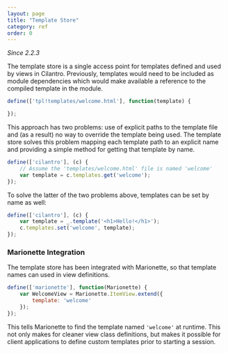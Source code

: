 ```yaml
---
layout: page
title: "Template Store"
category: ref
order: 0
---
```


_Since 2.2.3_

The template store is a single access point for templates defined and used by views in Cilantro. Previously, templates would need to be included as module dependencies which would make available a reference to the compiled template in the module.


```javascript
define(['tpl!templates/welcome.html'], function(template) {

});
```

This approach has two problems: use of explicit paths to the template file and (as a result) no way to override the template being used. The template store solves this problem mapping each template path to an explicit name and providing a simple method for getting that template by name.

```javascript
define(['cilantro'], (c) {
    // Assume the 'templates/welcome.html' file is named 'welcome'
    var template = c.templates.get('welcome');
});
```

To solve the latter of the two problems above, templates can be set by name as well:

```javascript
define(['cilantro'], (c) {
    var template = _.template('<h1>Hello!</h1>');
    c.templates.set('welcome', template);
});
```

### Marionette Integration

The template store has been integrated with Marionette, so that template names can used in view definitions.

```javascript
define(['marionette'], function(Marionette) {
    var WelcomeView = Marionette.ItemView.extend({
        template: 'welcome'
    });
});
```

This tells Marionette to find the template named `'welcome'` at runtime. This not only makes for cleaner view class definitions, but makes it possible for client applications to define custom templates prior to starting a session.
